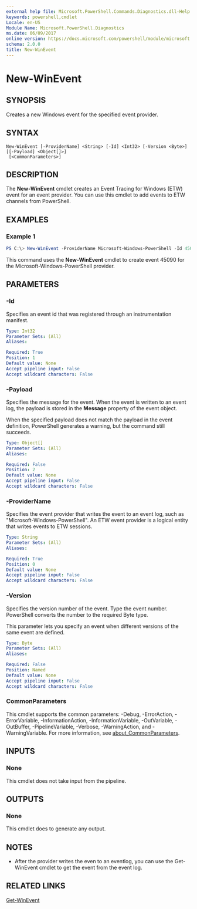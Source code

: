 ```yaml
---
external help file: Microsoft.PowerShell.Commands.Diagnostics.dll-Help.xml
keywords: powershell,cmdlet
Locale: en-US
Module Name: Microsoft.PowerShell.Diagnostics
ms.date: 06/09/2017
online version: https://docs.microsoft.com/powershell/module/microsoft.powershell.diagnostics/new-winevent?view=powershell-6&WT.mc_id=ps-gethelp
schema: 2.0.0
title: New-WinEvent
---
```

# New-WinEvent

## SYNOPSIS
Creates a new Windows event for the specified event provider.

## SYNTAX

```
New-WinEvent [-ProviderName] <String> [-Id] <Int32> [-Version <Byte>] [[-Payload] <Object[]>]
 [<CommonParameters>]
```

## DESCRIPTION

The **New-WinEvent** cmdlet creates an Event Tracing for Windows (ETW) event for an event provider.
You can use this cmdlet to add events to ETW channels from PowerShell.

## EXAMPLES

### Example 1

```powershell
PS C:\> New-WinEvent -ProviderName Microsoft-Windows-PowerShell -Id 45090 -Payload @("Workflow", "Running")
```

This command uses the **New-WinEvent** cmdlet to create event 45090 for the
Microsoft-Windows-PowerShell provider.

## PARAMETERS

### -Id

Specifies an event id that was registered through an instrumentation manifest.

```yaml
Type: Int32
Parameter Sets: (All)
Aliases:

Required: True
Position: 1
Default value: None
Accept pipeline input: False
Accept wildcard characters: False
```

### -Payload

Specifies the message for the event. When the event is written to an event log, the payload is
stored in the **Message** property of the event object.

When the specified payload does not match the payload in the event definition, PowerShell generates a warning, but the command still succeeds.

```yaml
Type: Object[]
Parameter Sets: (All)
Aliases:

Required: False
Position: 2
Default value: None
Accept pipeline input: False
Accept wildcard characters: False
```

### -ProviderName

Specifies the event provider that writes the event to an event log, such as
"Microsoft-Windows-PowerShell". An ETW event provider is a logical entity that writes events to ETW
sessions.

```yaml
Type: String
Parameter Sets: (All)
Aliases:

Required: True
Position: 0
Default value: None
Accept pipeline input: False
Accept wildcard characters: False
```

### -Version

Specifies the version number of the event. Type the event number. PowerShell converts the
number to the required Byte type.

This parameter lets you specify an event when different versions of the same event are defined.

```yaml
Type: Byte
Parameter Sets: (All)
Aliases:

Required: False
Position: Named
Default value: None
Accept pipeline input: False
Accept wildcard characters: False
```

### CommonParameters

This cmdlet supports the common parameters: -Debug, -ErrorAction, -ErrorVariable,
-InformationAction, -InformationVariable, -OutVariable, -OutBuffer, -PipelineVariable, -Verbose,
-WarningAction, and -WarningVariable. For more information, see [about_CommonParameters](https://go.microsoft.com/fwlink/?LinkID=113216).

## INPUTS

### None

This cmdlet does not take input from the pipeline.

## OUTPUTS

### None

This cmdlet does to generate any output.

## NOTES

* After the provider writes the even to an eventlog, you can use the Get-WinEvent cmdlet to get the
  event from the event log.

## RELATED LINKS

[Get-WinEvent](Get-WinEvent.md)
